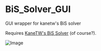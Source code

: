 # BiS_Solver_GUI
GUI wrapper for kanetw's BiS solver

Requires [KaneTW's BiS Solver](https://github.com/KaneTW/FFXIVBisSolver) (of course?).


![Image](http://i.imgur.com/QRF99iO.png)
